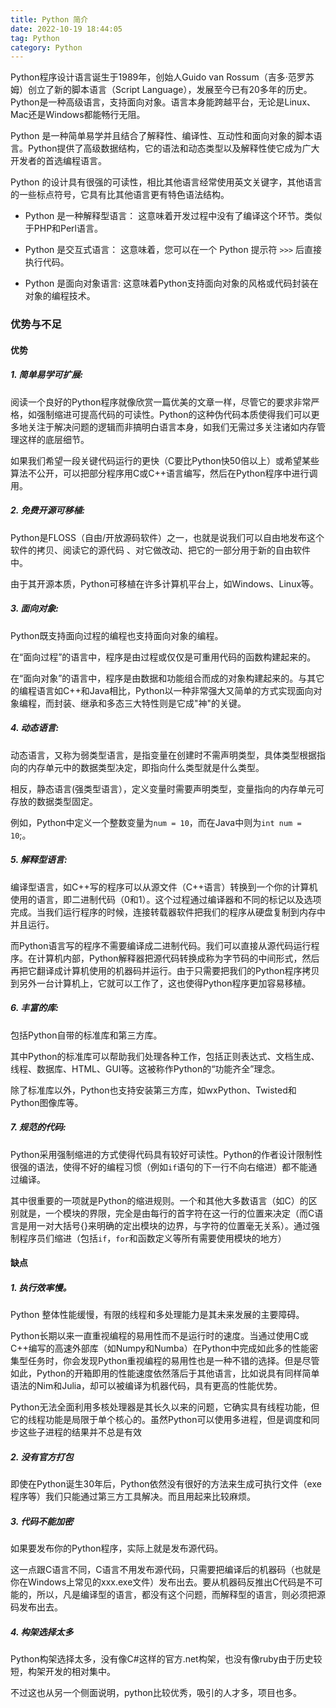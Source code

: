 ```yaml
---
title: Python 简介
date: 2022-10-19 18:44:05
tag: Python
category: Python
---
```



Python程序设计语言诞生于1989年，创始人Guido van Rossum（吉多·范罗苏姆）创立了新的脚本语言（Script Language），发展至今已有20多年的历史。Python是一种高级语言，支持面向对象。语言本身能跨越平台，无论是Linux、Mac还是Windows都能畅行无阻。

Python 是一种简单易学并且结合了解释性、编译性、互动性和面向对象的脚本语言。Python提供了高级数据结构，它的语法和动态类型以及解释性使它成为广大开发者的首选编程语言。

Python 的设计具有很强的可读性，相比其他语言经常使用英文关键字，其他语言的一些标点符号，它具有比其他语言更有特色语法结构。

<!-- more -->

* Python 是一种解释型语言： 这意味着开发过程中没有了编译这个环节。类似于PHP和Perl语言。

* Python 是交互式语言： 这意味着，您可以在一个 Python 提示符 `>>>` 后直接执行代码。

* Python 是面向对象语言: 这意味着Python支持面向对象的风格或代码封装在对象的编程技术。

### 优势与不足
#### 优势
##### 1. 简单易学可扩展: 
阅读一个良好的Python程序就像欣赏一篇优美的文章一样，尽管它的要求非常严格，如强制缩进可提高代码的可读性。Python的这种伪代码本质使得我们可以更多地关注于解决问题的逻辑而非搞明白语言本身，如我们无需过多关注诸如内存管理这样的底层细节。

如果我们希望一段关键代码运行的更快（C要比Python快50倍以上）或希望某些算法不公开，可以把部分程序用C或C++语言编写，然后在Python程序中进行调用。

##### 2. 免费开源可移植: 
Python是FLOSS（自由/开放源码软件）之一，也就是说我们可以自由地发布这个软件的拷贝、阅读它的源代码 、对它做改动、把它的一部分用于新的自由软件中。

由于其开源本质，Python可移植在许多计算机平台上，如Windows、Linux等。

##### 3. 面向对象: 
Python既支持面向过程的编程也支持面向对象的编程。

在“面向过程”的语言中，程序是由过程或仅仅是可重用代码的函数构建起来的。

在“面向对象”的语言中，程序是由数据和功能组合而成的对象构建起来的。与其它的编程语言如C++和Java相比，Python以一种非常强大又简单的方式实现面向对象编程，而封装、继承和多态三大特性则是它成"神"的关键。

##### 4. 动态语言: 
动态语言，又称为弱类型语言，是指变量在创建时不需声明类型，具体类型根据指向的内存单元中的数据类型决定，即指向什么类型就是什么类型。

相反，静态语言(强类型语言），定义变量时需要声明类型，变量指向的内存单元可存放的数据类型固定。

例如，Python中定义一个整数变量为`num = 10`，而在Java中则为`int num = 10`;。

##### 5. 解释型语言: 
编译型语言，如C++写的程序可以从源文件（C++语言）转换到一个你的计算机使用的语言，即二进制代码（0和1）。这个过程通过编译器和不同的标记以及选项完成。当我们运行程序的时候，连接转载器软件把我们的程序从硬盘复制到内存中并且运行。

而Python语言写的程序不需要编译成二进制代码。我们可以直接从源代码运行程序。在计算机内部，Python解释器把源代码转换成称为字节码的中间形式，然后再把它翻译成计算机使用的机器码并运行。由于只需要把我们的Python程序拷贝到另外一台计算机上，它就可以工作了，这也使得Python程序更加容易移植。

##### 6. 丰富的库: 
包括Python自带的标准库和第三方库。

其中Python的标准库可以帮助我们处理各种工作，包括正则表达式、文档生成、线程、数据库、HTML、GUI等。这被称作Python的“功能齐全”理念。

除了标准库以外，Python也支持安装第三方库，如wxPython、Twisted和Python图像库等。

##### 7. 规范的代码:
Python采用强制缩进的方式使得代码具有较好可读性。Python的作者设计限制性很强的语法，使得不好的编程习惯（例如`if`语句的下一行不向右缩进）都不能通过编译。

其中很重要的一项就是Python的缩进规则。一个和其他大多数语言（如C）的区别就是，一个模块的界限，完全是由每行的首字符在这一行的位置来决定（而C语言是用一对大括号{}来明确的定出模块的边界，与字符的位置毫无关系）。通过强制程序员们缩进（包括`if`，`for`和函数定义等所有需要使用模块的地方）

#### 缺点
##### 1. 执行效率慢。
Python 整体性能缓慢，有限的线程和多处理能力是其未来发展的主要障碍。

Python长期以来一直重视编程的易用性而不是运行时的速度。当通过使用C或C++编写的高速外部库（如Numpy和Numba）在Python中完成如此多的性能密集型任务时，你会发现Python重视编程的易用性也是一种不错的选择。但是尽管如此，Python的开箱即用的性能速度依然落后于其他语言，比如说具有同样简单语法的Nim和Julia，却可以被编译为机器代码，具有更高的性能优势。

Python无法全面利用多核处理器是其长久以来的问题，它确实具有线程功能，但它的线程功能是局限于单个核心的。虽然Python可以使用多进程，但是调度和同步这些子进程的结果并不总是有效

##### 2. 没有官方打包
即使在Python诞生30年后，Python依然没有很好的方法来生成可执行文件（exe程序等）我们只能通过第三方工具解决。而且用起来比较麻烦。

##### 3. 代码不能加密
如果要发布你的Python程序，实际上就是发布源代码。

这一点跟C语言不同，C语言不用发布源代码，只需要把编译后的机器码（也就是你在Windows上常见的xxx.exe文件）发布出去。要从机器码反推出C代码是不可能的，所以，凡是编译型的语言，都没有这个问题，而解释型的语言，则必须把源码发布出去。

##### 4. 构架选择太多
Python构架选择太多，没有像C#这样的官方.net构架，也没有像ruby由于历史较短，构架开发的相对集中。

不过这也从另一个侧面说明，python比较优秀，吸引的人才多，项目也多。

